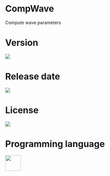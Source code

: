# CompWave

Compute wave parameters 

# Version

![](https://img.shields.io/badge/Version%3A-1.0-success)

# Release date

![](https://img.shields.io/badge/Release%20date-Apr%2C%2019%2C%202017-9cf)

# License

![](https://img.shields.io/github/license/Ileriayo/markdown-badges?style=for-the-badge)

# Programming language

<img src="https://img.icons8.com/?size=512&id=Lz7oiCpdanST&format=png" width="50"/>

